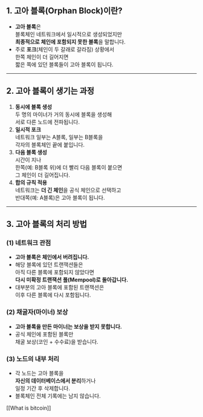 
## 1. 고아 블록(Orphan Block)이란?

- **고아 블록**은  
    블록체인 네트워크에서 일시적으로 생성되었지만  
    **최종적으로 체인에 포함되지 못한 블록**을 말합니다.
- 주로 **포크**(체인이 두 갈래로 갈라짐) 상황에서  
    한쪽 체인이 더 길어지면  
    짧은 쪽에 있던 블록들이 고아 블록이 됩니다.

---

## 2. 고아 블록이 생기는 과정

1. **동시에 블록 생성**  
    두 명의 마이너가 거의 동시에 블록을 생성해  
    서로 다른 노드에 전파됩니다.
2. **일시적 포크**  
    네트워크 일부는 A블록, 일부는 B블록을  
    각자의 블록체인 끝에 붙입니다.
3. **다음 블록 생성**  
    시간이 지나  
    한쪽(예: B블록 위)에 더 빨리 다음 블록이 붙으면  
    그 체인이 더 길어집니다.
4. **합의 규칙 적용**  
    네트워크는 **더 긴 체인**을 공식 체인으로 선택하고  
    반대쪽(예: A블록)은 고아 블록이 됩니다.

---

## 3. 고아 블록의 처리 방법

### (1) 네트워크 관점

- **고아 블록은 체인에서 버려집니다.**
- 해당 블록에 있던 트랜잭션들은  
    아직 다른 블록에 포함되지 않았다면  
    **다시 미확정 트랜잭션 풀(Mempool)로 돌아갑니다.**
- 대부분의 고아 블록에 포함된 트랜잭션은  
    이후 다른 블록에 다시 포함됩니다.

### (2) 채굴자(마이너) 보상

- **고아 블록을 만든 마이너는 보상을 받지 못합니다.**
- 공식 체인에 포함된 블록만  
    채굴 보상(코인 + 수수료)을 받습니다.

### (3) 노드의 내부 처리

- 각 노드는 고아 블록을  
    **자신의 데이터베이스에서 분리**하거나  
    일정 기간 후 삭제합니다.
- 블록체인 전체 기록에는 남지 않습니다.

[[What is bitcoin]]